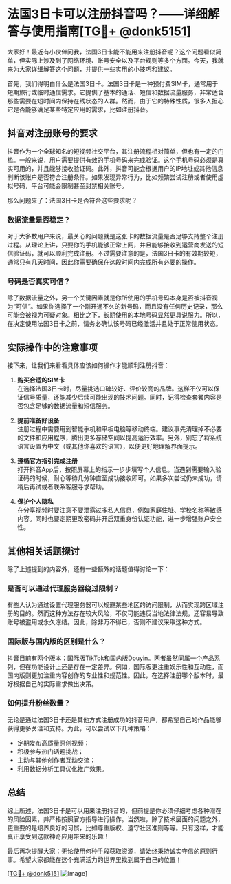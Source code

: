 # 法国3日卡可以注册抖音吗？——详细解答与使用指南[[TG💪+ @donk5151](https://t.me/s/donk5151)]

大家好！最近有小伙伴问我，法国3日卡能不能用来注册抖音呢？这个问题看似简单，但实际上涉及到了网络环境、账号安全以及平台规则等多个方面。今天，我就来为大家详细解答这个问题，并提供一些实用的小技巧和建议。

首先，我们得明白什么是法国3日卡。法国3日卡是一种预付费SIM卡，通常用于短期旅行或临时通信需求。它提供了基本的通话、短信和数据流量服务，非常适合那些需要在短时间内保持在线状态的人群。然而，由于它的特殊性质，很多人担心它是否能够满足某些特定应用的需求，比如注册抖音。

## 抖音对注册账号的要求

抖音作为一个全球知名的短视频社交平台，其注册流程相对简单，但也有一定的门槛。一般来说，用户需要提供有效的手机号码来完成验证。这个手机号码必须是真实可用的，并且能够接收验证码。此外，抖音可能会根据用户的IP地址或其他信息判断该账户是否符合注册条件。如果发现异常行为，比如频繁尝试注册或者使用虚拟号码，平台可能会限制甚至封禁相关账号。

那么问题来了：法国3日卡是否符合这些要求呢？

### 数据流量是否稳定？

对于大多数用户来说，最关心的问题就是这张卡的数据流量是否足够支持整个注册过程。从理论上讲，只要你的手机能够正常上网，并且能够接收到运营商发送的短信验证码，就可以顺利完成注册。不过需要注意的是，法国3日卡的有效期较短，通常只有几天时间，因此你需要确保在这段时间内完成所有必要的操作。

### 号码是否真实可信？

除了数据流量之外，另一个关键因素就是你所使用的手机号码本身是否被抖音视为“可信”。如果你选择了一个刚开通不久的新号码，而且没有任何历史记录，那么可能会被视为可疑对象。相比之下，长期使用的本地号码显然更具说服力。所以，在决定使用法国3日卡之前，请务必确认该号码已经激活并且处于正常使用状态。

## 实际操作中的注意事项

接下来，让我们来看看具体应该如何操作才能顺利注册抖音：

1. **购买合适的SIM卡**  
   在选择法国3日卡时，尽量挑选口碑较好、评价较高的品牌。这样不仅可以保证信号质量，还能减少后续可能出现的技术问题。同时，记得检查套餐内容是否包含足够的数据流量和短信服务。

2. **提前准备好设备**  
   注册过程中需要用到智能手机和平板电脑等移动终端。建议事先清理掉不必要的文件和应用程序，腾出更多存储空间以提高运行效率。另外，别忘了将系统语言设置为中文（或其他你喜欢的语言），以便更好地理解界面提示。

3. **遵循官方指引完成注册**  
   打开抖音App后，按照屏幕上的指示一步步填写个人信息。当遇到需要输入验证码的时候，耐心等待几分钟直至成功接收即可。如果多次尝试仍未成功，请稍后再试或者联系客服寻求帮助。

4. **保护个人隐私**  
   在分享视频时要注意不要泄露过多私人信息，例如家庭住址、学校名称等敏感内容。同时也要定期更改密码并开启双重身份认证功能，进一步增强账户安全性。

## 其他相关话题探讨

除了上述提到的内容外，还有一些额外的话题值得讨论一下：

### 是否可以通过代理服务器绕过限制？

有些人认为通过设置代理服务器可以规避某些地区的访问限制，从而实现跨区域注册的目的。然而这种方法存在较大风险，不仅可能违反当地法律法规，还容易导致账号被盗用或永久冻结。因此，除非万不得已，否则不建议采取这种方式。

### 国际版与国内版的区别是什么？

抖音目前有两个版本：国际版TikTok和国内版Douyin。两者虽然同属一个产品系列，但在功能设计上还是存在一定差异。例如，国际版更注重娱乐性和互动性，而国内版则更加注重内容创作的专业性和规范性。因此，在选择注册哪个版本时，最好根据自己的实际需求做出决策。

### 如何提升粉丝数量？

无论是通过法国3日卡还是其他方式注册成功的抖音用户，都希望自己的作品能够获得更多关注和支持。为此，可以尝试以下几种策略：
- 定期发布高质量原创视频；
- 积极参与热门话题挑战；
- 主动与其他创作者互动交流；
- 利用数据分析工具优化推广效果。

## 总结

综上所述，法国3日卡是可以用来注册抖音的，但前提是你必须仔细考虑各种潜在的风险因素，并严格按照官方指导进行操作。当然啦，除了技术层面的问题之外，更重要的是培养良好的习惯，比如尊重版权、遵守社区准则等等。只有这样，才能真正享受到这款神奇应用带来的乐趣！

最后再次提醒大家：无论使用何种手段获取资源，请始终秉持诚实守信的原则行事。希望大家都能在这个充满活力的世界里找到属于自己的位置！

[[TG💪+ @donk5151](https://t.me/s/donk5151) ![Image](https://i.postimg.cc/rwNCRYN7/Snipaste-2025-04-30-17-27-05.png)]
